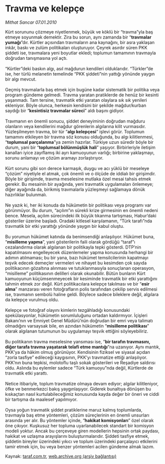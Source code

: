 # Travma ve kelepçe

*Mithat Sancar 07.01.2010*

<div class="yazi">Kürt sorununu çözmeye niyetlenmek, büyük ve köklü bir “travma”yla baş etmeye soyunmak demektir. Zira bu sorun, aynı zamanda bir “<b>travmalar yumağı</b>”dır. Kürtler açısından travmaların ana kaynağını, bir asra yaklaşan inkâr, baskı ve zulüm politikaları oluşturuyor. Çeyrek asırdır süren PKK şiddeti ise, travmalara yeni boyutlar ekledi; toplumun tamamının travmayla doğrudan tanışmasına yol açtı. <br/><br/>“Kürtler”deki baskın algı, asıl mağdurun kendileri olduklarıdır. “Türkler”de ise, her türlü melanetin temelinde “PKK şiddeti”nin yattığı yönünde yaygın bir algı mevcut. <br/><br/>Geçmiş travmalarla baş etmek için bugüne kadar sistematik bir politika veya program gündeme gelmedi. Travma yaratan pratiklerde de henüz bir kesinti yaşanmadı. Tam tersine, travmatik etki yaratan olaylara sık sık yenileri ekleniyor. Böyle olunca, herkesin kendisini bir şekilde mağdur/kurban saydığı bir “<b>kesintisiz travmalar süreci</b>” aldı başını gidiyor. <br/><br/>Travmanın en önemli sonucu, şiddet deneyiminin doğrudan mağduru olanların veya kendilerini mağdur görenlerin algılarına kilit vurmasıdır. Yüzleşilmeyen travma, bir tür “<b>algı kelepçesi</b>” işlevi görür. Toplumun tamamını etkileyen bir travma söz konusu olduğunda, bu algı kilitlenmesi, “<b>toplumsal parçalanma</b>”ya zemin hazırlar. Türkiye uzun süredir böyle bir durum, yani bir “<b>toplumsal bölünmüşlük hali</b>” yaşıyor. Birbirleriyle iletişim kanalları iyice zayıflamış iki ayrı kamuoyunun varlığı; birbirine yaklaşmayı, sorunu anlamayı ve çözüm aramayı zorlaştırıyor. <br/><br/>Kürt sorunu gibi son derece karmaşık, duygu ve acı yüklü bir meseleye “çözüm” niyetiyle el atmak, çok önemli ve o ölçüde de iddialı bir girişimdir. Böyle bir girişimde, travma meselesine mutlaka özel mesai tahsis etmek gerekir. Bu mesainin bir ayağında, yeni travmatik uygulamaları önlemeye; diğer ayağında da, birikmiş travmalarla yüzleşmeyi sağlamaya dönük hazırlıklar bulunmalı. <br/><br/>Ne yazık ki, her iki konuda da hükümetin bir politikası veya programı var görünmüyor. Bu durum, “açılım”ın sürekli krize girmesinin en önemli nedeni bence. Mesela, açılım sürecindeki ilk büyük tıkanma tartışması, Habur’daki gösteriler üzerine başladı. Oradaki kitlesel karşılamanın, “Türk tarafı”nda travmatik bir etki yarattığı yönünde yaygın bir kabul oluştu. <br/><br/>Bu yorumun hükümet katında da benimsendiği anlaşılıyor. Hükümet buna, “<b>misilleme yapma</b>”, yani gösterilerin faili olarak gördüğü “taraf”ı cezalandırma olarak algılanan bir politikayla tepki gösterdi. DTP’nin kapatılmasını engelleyecek düzenlemeler yapma konusunda herhangi bir adımın atılmaması; bu bir yana, bazı hükümet temsilcilerinin kapatmayı teşvik edecek demeçler vermeleri ve nihayet bu kesimden çok sayıda politikacının gözaltına alınması ve tutuklanmasıyla sonuçlanan operasyon, “misilleme” politikasının delilleri olarak okunabilir. Bütün bunların Kürt kamuoyunun küçümsenmeyecek bir kesiminde travmatik bir etki yarattığını tahmin etmek zor değil. Kürt politikacılara kelepçe takılması ve bir “<b>esir alma</b>” manzarası veren fotoğrafların polis tarafından çekilip servis edilmesi ise, travmanın sembolü haline geldi. Böylece sadece bileklere değil, algılara da kelepçe vurulmuş oldu. <br/><br/>Kelepçe ve fotoğraf olayını kimlerin tezgâhladığı konusundaki spekülasyonlar, hükümetin sorumluluğunu ortadan kaldırmıyor. İçişleri Bakanı’nın ve Emniyet Genel Müdürü’nün doğrudan bir emri veya talimatı olmadığını varsaysak bile, en azından hükümetin “<b>misilleme politikası</b>” olarak algılanan tutumunun bu uygulamayı teşvik ettiğini söyleyebiliriz. <br/><br/>Bu politikanın travma meselesine yansıması ise, “<b>bir tarafın travmasını, diğer tarafa travma yaşatarak telafi etme mantığı</b>”na uzanıyor. Aynı mantık, PKK’ya da hâkim olmuş görünüyor. Kendisinin fiziksel ve siyasal açıdan “zorla tasfiye” edileceği kaygısının, PKK’yı travmatize ettiği anlaşılıyor. PKK’nın buna tepkisi, molotoflu taşlı sokak gösterileri ve Reşadiye saldırısı oldu. Aslında bu eylemler sadece “Türk kamuoyu”nda değil, Kürtlerde de travmatik etki yarattı. <br/><br/>Netice itibariyle, toplum travmatize olmaya devam ediyor; algılar kilitleniyor, öfke ve benmerkezci bakış yaygınlaşıyor. Giderek bunaltıya dönüşen bu kıskaçtan nasıl kurtulabileceğimiz konusunda kayda değer bir öneri ve ciddi bir tartışma da maalesef yapılmıyor. <br/><br/>Oysa yoğun travmatik şiddet pratiklerine maruz kalmış toplumlarda, travmayla baş etme yöntemleri, çözüm süreçlerinin en önemli unsurları arasında yer alır. Bu yöntemler içinde, “<b>hakikat komisyonları</b>” özel olarak öne çıkıyor. Kuşkusuz her topluma uyarlanabilecek standart bir komisyon modeli yoktur. Ancak bu çerçeveye giren modellerin hepsinin ortak paydası, hakikat ve uzlaşma arayışlarını buluşturmalarıdır. Şiddeti tasfiye etmek, şiddetin bireyler üzerindeki yıkıcı ve toplum üzerindeki parçalayıcı etkilerini tamir etmek için, bu veya benzer yöntemleri acilen gündeme almak lazım.</div>

Kaynak: [taraf.com.tr](http://taraf.com.tr:80/makale/9396.htm), [web.archive.org (arşiv bağlantısı)](http://web.archive.org/web/20100329153307/http://taraf.com.tr:80/makale/9396.htm)
